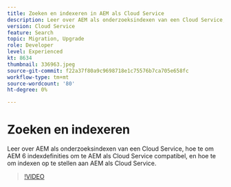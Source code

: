 ```yaml
---
title: Zoeken en indexeren in AEM als Cloud Service
description: Leer over AEM als onderzoeksindexen van een Cloud Service, hoe te om AEM 6 indexdefinities om te AEM als Cloud Service compatibel, en hoe te om indexen op te stellen... (de beschrijvingen zouden tussen 60 en 160 karakters moeten zijn)
version: Cloud Service
feature: Search
topic: Migration, Upgrade
role: Developer
level: Experienced
kt: 8634
thumbnail: 336963.jpeg
source-git-commit: f22a37f80a9c9698718e1c75576b7ca705e658fc
workflow-type: tm+mt
source-wordcount: '80'
ht-degree: 0%

---
```



# Zoeken en indexeren

Leer over AEM als onderzoeksindexen van een Cloud Service, hoe te om AEM 6 indexdefinities om te AEM als Cloud Service compatibel, en hoe te om indexen op te stellen aan AEM als Cloud Service.

>[!VIDEO](https://video.tv.adobe.com/v/336963/?quality=12&learn=on)
